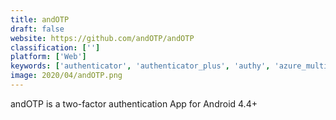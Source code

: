 ```yaml
---
title: andOTP
draft: false 
website: https://github.com/andOTP/andOTP
classification: ['']
platform: ['Web']
keywords: ['authenticator', 'authenticator_plus', 'authy', 'azure_multi-factor_authentication', 'duo_security', 'duo_mobile', 'freeotp', 'myki_authenticator', 'nitrokey', 'otp_auth', 'otpclient', 'obsidian_-_elegant_otp_authenticator', 'open_authenticator', 'solokeys', 'totp_authenticator', 'yandex.key', 'yubikey']
image: 2020/04/andOTP.png
---
```

andOTP is a two-factor authentication App for Android 4.4+